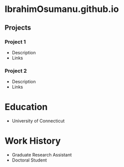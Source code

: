 # IbrahimOsumanu.github.io

## Projects
### Project 1
- Description
- Links

### Project 2
- Description
- Links
  
# Education
- University of Connecticut

# Work History
- Graduate Research Assistant
- Doctoral Student
